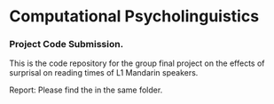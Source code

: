 # Computational Psycholinguistics
### Project Code Submission.

This is the code repository for the group final project on the effects of surprisal on reading times of L1 Mandarin speakers.

Report: Please find the in the same folder.